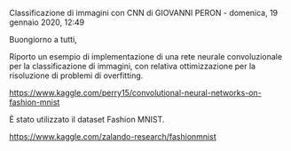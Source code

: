 Classificazione di immagini con CNN
di GIOVANNI PERON - domenica, 19 gennaio 2020, 12:49
 
Buongiorno a tutti,

Riporto un esempio di implementazione di una rete neurale convoluzionale per la classificazione di immagini, con relativa ottimizzazione per la risoluzione di problemi di overfitting.

https://www.kaggle.com/perry15/convolutional-neural-networks-on-fashion-mnist

È stato utilizzato il dataset Fashion MNIST.

https://www.kaggle.com/zalando-research/fashionmnist